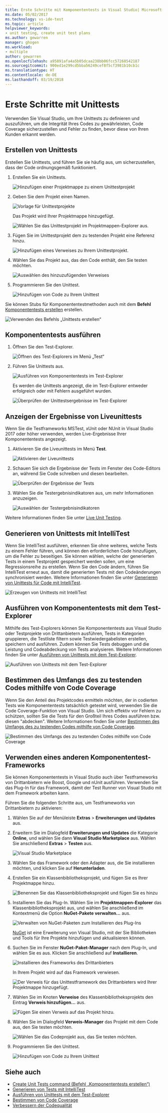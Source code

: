 ```yaml
---
title: Erste Schritte mit Komponententests in Visual Studio| Microsoft-Dokumentation
ms.date: 05/02/2017
ms.technology: vs-ide-test
ms.topic: article
helpviewer_keywords:
- unit testing, create unit test plans
ms.author: gewarren
manager: ghogen
ms.workload:
- multiple
author: gewarren
ms.openlocfilehash: a95891afa4a5b05dcaa238bb06fcc57268542187
ms.sourcegitcommit: 900ed1e299cd5bba56249cef8f5cf3981b10cb1c
ms.translationtype: HT
ms.contentlocale: de-DE
ms.lasthandoff: 03/19/2018
---
```

# <a name="get-started-with-unit-testing"></a>Erste Schritte mit Unittests

Verwenden Sie Visual Studio, um Ihre Unittests zu definieren und auszuführen, um die Integrität Ihres Codes zu gewährleisten, Code Coverage sicherzustellen und Fehler zu finden, bevor diese von Ihren Kunden erkannt werden.

## <a name="create-unit-tests"></a>Erstellen von Unittests

Erstellen Sie Unittests, und führen Sie sie häufig aus, um sicherzustellen, dass der Code ordnungsgemäß funktioniert.

1. Erstellen Sie ein Unittests.

   ![Hinzufügen einer Projektmappe zu einem Unittestprojekt](media/createunittest1.png)

1. Geben Sie dem Projekt einen Namen.

   ![Vorlage für Unittestprojekte](media/createunittest2.png)

   Das Projekt wird Ihrer Projektmappe hinzugefügt.

   ![Wählen Sie das Unittestprojekt im Projektmappen-Explorer aus.](media/createunittest5.png)

1. Fügen Sie im Unittestprojekt dem zu testenden Projekt eine Referenz hinzu.

   ![Hinzufügen eines Verweises zu Ihrem Unittestprojekt.](media/createunittest6.png)

1. Wählen Sie das Projekt aus, das den Code enthält, den Sie testen möchten.

   ![Auswählen des hinzuzufügenden Verweises](media/createunittest7.png)

1. Programmieren Sie den Unittest.

   ![Hinzufügen von Code zu Ihrem Unittest](media/createunittest8.png)

Sie können Stubs für Komponententestmethoden auch mit dem **Befehl** [Komponententests erstellen](create-unit-tests-menu.md) erstellen.

![Verwenden des Befehls „Unittests erstellen“](media/createunittestcommand2.png)

## <a name="run-unit-tests"></a>Komponententests ausführen

1. Öffnen Sie den Test-Explorer.

   ![Öffnen des Test-Explorers im Menü „Test“](media/rununittest1.png)

1. Führen Sie Unittests aus.

   ![Ausführen von Komponententests im Test-Explorer](media/rununittest2.png)

   Es werden die Unittests angezeigt, die im Test-Explorer entweder erfolgreich oder mit Fehlern ausgeführt wurden.

   ![Überprüfen der Unittestsergebnisse im Test-Explorer](media/rununittest3.png)

## <a name="view-live-unit-test-results"></a>Anzeigen der Ergebnisse von Liveunittests

Wenn Sie die Testframeworks MSTest, xUnit oder NUnit in Visual Studio 2017 oder höher verwenden, werden Live-Ergebnisse Ihrer Komponententests angezeigt.

1. Aktivieren Sie die Liveunittests im Menü **Test**.

   ![Aktivieren der Liveunittests](media/live-test-results-start.png)

1. Schauen Sie sich die Ergebnisse der Tests im Fenster des Code-Editors an, während Sie Code schreiben und diesen bearbeiten.

   ![Überprüfen der Ergebnisse der Tests](media/live-test-results-ui.png)

1. Wählen Sie die Testergebnisindikatoren aus, um mehr Informationen anzuzeigen.

   ![Auswählen der Testergebnisindikatoren](media/live-test-results-details.png)

Weitere Informationen finden Sie unter [Live Unit Testing](../test/live-unit-testing-intro.md).

## <a name="generate-unit-tests-with-intellitest"></a>Generieren von Unittests mit IntelliTest

Wenn Sie IntelliTest ausführen, erkennen Sie ohne weiteres, welche Tests zu einem Fehler führen, und können den erforderlichen Code hinzufügen, um die Fehler zu beseitigen. Sie können wählen, welche der generierten Tests in einem Testprojekt gespeichert werden sollen, um eine Regressionsreihe zu erstellen. Wenn Sie den Code ändern, führen Sie IntelliTest erneut aus, damit die generierten Tests mit den Codeänderungen synchronisiert werden. Weitere Informationen finden Sie unter [Generieren von Unittests für Code mit IntelliTest](../test/generate-unit-tests-for-your-code-with-intellitest.md).

![Erzeugen von Unittests mit IntelliTest](media/intellitest.png)

## <a name="run-unit-tests-with-test-explorer"></a>Ausführen von Komponententests mit dem Test-Explorer

Mithilfe des Test-Explorers können Sie Komponententests aus Visual Studio oder Testprojekte von Drittanbietern ausführen, Tests in Kategorien gruppieren, die Testliste filtern sowie Testwiedergabelisten erstellen, speichern und ausführen. Zudem können Sie Tests debuggen und die Leistung und Codeabdeckung von Tests analysieren. Weitere Informationen finden Sie unter [Ausführen von Unittests mit dem Test-Explorer](../test/run-unit-tests-with-test-explorer.md).

![Ausführen von Unittests mit dem Test-Explorer](media/testexplorer.png)

## <a name="use-code-coverage-to-determine-how-much-code-is-being-tested"></a>Bestimmen des Umfangs des zu testenden Codes mithilfe von Code Coverage

Wenn Sie den Anteil des Projektcodes ermitteln möchten, der in codierten Tests wie Komponententests tatsächlich getestet wird, verwenden Sie die Code Coverage-Funktion von Visual Studio. Um sich effektiv vor Fehlern zu schützen, sollten Sie die Tests für den Großteil Ihres Codes ausführen bzw. diesen "abdecken". Weitere Informationen finden Sie unter [Bestimmen des Umfangs des zu testenden Codes mithilfe von Code Coverage](../test/using-code-coverage-to-determine-how-much-code-is-being-tested.md).

![Bestimmen des Umfangs des zu testenden Codes mithilfe von Code Coverage](media/codecoverage.png)

## <a name="use-a-different-unit-test-framework"></a>Verwenden eines anderen Komponententest-Frameworks

Sie können Komponententests in Visual Studio auch über Testframeworks von Drittanbietern wie Boost, Google und nUnit ausführen. Verwenden Sie das Plug-In für das Framework, damit der Test Runner von Visual Studio mit dem Framework arbeiten kann.

Führen Sie die folgenden Schritte aus, um Testframeworks von Drittanbietern zu aktivieren:

1. Wählen Sie auf der Menüleiste **Extras** > **Erweiterungen und Updates** aus.

1. Erweitern Sie im Dialogfeld **Erweiterungen und Updates** die Kategorie **Online**, und wählen Sie dann **Visual Studio Marketplace** aus. Wählen Sie anschließend **Extras** > **Testen** aus.

   ![Visual Studio Marketplace](media/extensions-and-updates-testing.png)

1. Wählen Sie das Framework oder den Adapter aus, die Sie installieren möchten, und klicken Sie auf **Herunterladen**.

1. Erstellen Sie ein Klassenbibliotheksprojekt, und fügen Sie es Ihrer Projektmappe hinzu.

   ![Benennen Sie das Klassenbibliotheksprojekt und fügen Sie es hinzu](media/create3rdpartyunittest3.png)

1. Installieren Sie das Plug-In. Wählen Sie im **Projektmappen-Explorer** das Klassenbibliotheksprojekt aus, und wählen Sie anschließend im Kontextmenü die Option **NuGet-Pakete verwalten...**  aus.

   ![Verwalten von NuGet-Paketen zum Installieren des Plug-Ins](media/create3rdpartyunittest3a.png)

   [NuGet](https://www.nuget.org/) ist eine Erweiterung von Visual Studio, mit der Sie Bibliotheken und Tools für Ihre Projekte hinzufügen und aktualisieren können.

1. Suchen Sie im Fenster **NuGet-Paket-Manager** nach dem Plug-In, und wählen Sie es aus. Klicken Sie anschließend auf **Installieren**.

   ![Installieren des Frameworks des Drittanbieters](media/create3rdpartyunittest4.png)

   In Ihrem Projekt wird auf das Framework verwiesen.

   ![Der Verweis für das Unittestframework des Drittanbieters wird Ihrer Projektmappe hinzugefügt.](media/create3rdpartyunittest6.png)

1. Wählen Sie im Knoten **Verweise** des Klassenbibliotheksprojekts den Eintrag **Verweis hinzufügen...** aus.

   ![Fügen Sie einen Verweis auf das Projekt hinzu.](media/createunittest6.png)

1. Wählen Sie im Dialogfeld **Verweis-Manager** das Projekt mit dem Code aus, den Sie testen möchten.

   ![Wählen Sie das Codeprojekt aus, das Sie testen möchten.](media/createunittest7.png)

1. Programmieren Sie den Unittest.

   ![Hinzufügen von Code zu Ihrem Unittest](media/create3rdpartyunittest7.png)

## <a name="see-also"></a>Siehe auch

* [Create Unit Tests command (Befehl „Komponententests erstellen“)](create-unit-tests-menu.md)
* [Generieren von Tests mit IntelliTest](generate-unit-tests-for-your-code-with-intellitest.md)
* [Ausführen von Unittests mit dem Test-Explorer](run-unit-tests-with-test-explorer.md)
* [Bestimmen von Code Coverage](using-code-coverage-to-determine-how-much-code-is-being-tested.md)
* [Verbessern der Codequalität](improve-code-quality.md)